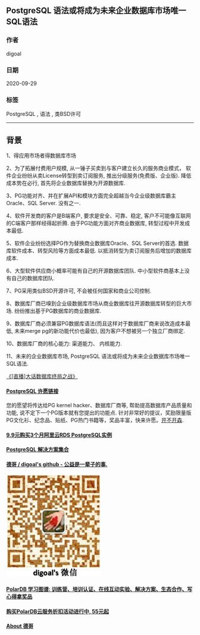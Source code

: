 ## PostgreSQL 语法或将成为未来企业数据库市场唯一 SQL语法    
    
### 作者    
digoal    
    
### 日期    
2020-09-29    
    
### 标签    
PostgreSQL , 语法 , 类BSD许可    
    
----    
    
## 背景    
1、得应用市场者得数据库市场    
    
2、为了拓展付费用户规模,  从一锤子买卖到与客户建立长久的服务商业模式， 软件企业纷纷从卖License转型到卖订阅服务, 推出分级服务(免费版、企业版). 降低成本势在必行, 首先将企业数据库替换为开源数据库.     
    
3、PG功能对齐、并在扩展API和模块方面完全超越当今企业级数据库霸主Oracle、SQL Server. 没有之一.     
    
4、软件开发商的客户是B端客户, 要求是安全、可靠、稳定, 客户不可能像互联网的C端客户那样经得起折腾. 由于PG功能方面对齐商业数据库, 转型过程中开发成本最低.     
    
5、软件企业纷纷选择PG作为替换商业数据库Oracle、SQL Server的首选. 数据库软件成本、转型风险等方面成本最低. 以抵消转型为卖订阅服务后增加的数据库成本.     
    
6、大型软件供应商小概率可能有自己的开源数据库团队. 中小型软件商基本上没有自己的数据库团队.     
    
7、PG采用类似BSD开源许可, 不会被任何国家和商业公司控制.     
    
8、数据库厂商已嗅到企业级数据库市场从商业数据库往开源数据库转型的巨大市场. 纷纷推出基于PG数据库的商业数据库.     
    
9、数据库厂商必须兼容PG数据库语法(而且这样对于数据库厂商来说改造成本最低, 未来merge pg的新功能代价也最低), 因为客户不想被另一个独立厂商绑定.      
    
10、数据库厂商的核心能力: 渠道能力、 内核能力.      
    
11、未来的企业数据库市场, PostgreSQL 语法或将成为未来企业数据库市场唯一 SQL语法.      
  
[《[直播]大话数据库终局之战》](../202009/20200926_03.md)    
       
  
#### [PostgreSQL 许愿链接](https://github.com/digoal/blog/issues/76 "269ac3d1c492e938c0191101c7238216")
您的愿望将传达给PG kernel hacker、数据库厂商等, 帮助提高数据库产品质量和功能, 说不定下一个PG版本就有您提出的功能点. 针对非常好的提议，奖励限量版PG文化衫、纪念品、贴纸、PG热门书籍等，奖品丰富，快来许愿。[开不开森](https://github.com/digoal/blog/issues/76 "269ac3d1c492e938c0191101c7238216").  
  
  
#### [9.9元购买3个月阿里云RDS PostgreSQL实例](https://www.aliyun.com/database/postgresqlactivity "57258f76c37864c6e6d23383d05714ea")
  
  
#### [PostgreSQL 解决方案集合](https://yq.aliyun.com/topic/118 "40cff096e9ed7122c512b35d8561d9c8")
  
  
#### [德哥 / digoal's github - 公益是一辈子的事.](https://github.com/digoal/blog/blob/master/README.md "22709685feb7cab07d30f30387f0a9ae")
  
  
![digoal's wechat](../pic/digoal_weixin.jpg "f7ad92eeba24523fd47a6e1a0e691b59")
  
  
#### [PolarDB 学习图谱: 训练营、培训认证、在线互动实验、解决方案、生态合作、写心得拿奖品](https://www.aliyun.com/database/openpolardb/activity "8642f60e04ed0c814bf9cb9677976bd4")
  
  
#### [购买PolarDB云服务折扣活动进行中, 55元起](https://www.aliyun.com/activity/new/polardb-yunparter?userCode=bsb3t4al "e0495c413bedacabb75ff1e880be465a")
  
  
#### [About 德哥](https://github.com/digoal/blog/blob/master/me/readme.md "a37735981e7704886ffd590565582dd0")
  
